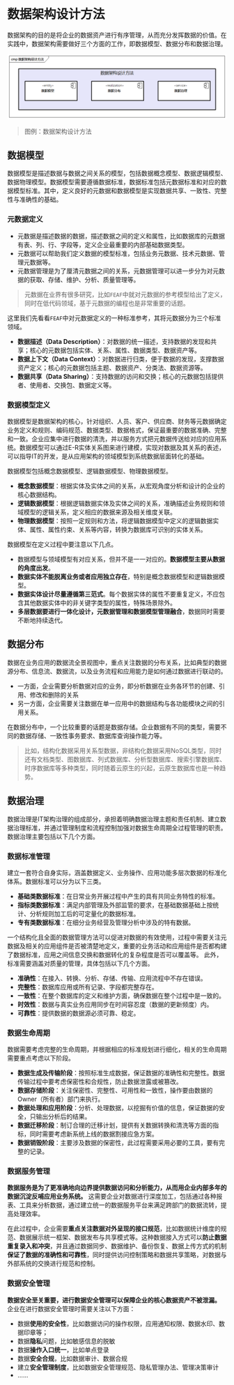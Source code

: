 # 数据架构设计方法

数据架构的目的是将企业的数据资产进行有序管理，从而充分发挥数据的价值。在实践中，数据架构需要做好三个方面的工作，即数据模型、数据分布和数据治理。

![数据架构设计方法](images/数据架构设计方法.png)

> 图例：数据架构设计方法

## 数据模型

数据模型是描述数据与数据之间关系的模型，包括数据概念模型、数据逻辑模型、数据物理模型。数据模型需要遵循数据标准，数据标准包括元数据标准和对应的数据模型标准。其中，定义良好的元数据和数据模型是实现数据共享、一致性、完整性与准确性的基础。

### 元数据定义

- 元数据是描述数据的数据，描述数据之间的定义和属性，比如数据库的元数据有表、列、行、字段等，定义企业最重要的内部基础数据类型。
- 元数据可以帮助我们定义数据的模型标准，包括业务元数据、技术元数据、管理元数据等。
- 元数据管理是为了厘清元数据之间的关系，元数据管理可以进一步分为对元数据的获取、存储、维护、分析、质量管理等。

> 元数据在业界有很多研究，比如`FEAF`中就对元数据的参考模型给出了定义，同时在低代码领域，基于元数据的编程也是非常重要的话题。

这里我们先看看`FEAF`中对元数据定义的一种标准参考，其将元数据分为三个标准领域。

- **数据描述（Data Description）**：对数据的统一描述，支持数据的发现和共享；核心的元数据包括实体、关系、属性、数据类型、数据资产等。
- **数据上下文（Data Context）**：对数据进行归类，便于数据的发现，支撑数据资产定义；核心的元数据包括主题、数据资产、分类法、数据资源等。
- **数据共享（Data Sharing）**：支持数据的访问和交换；核心的元数据包括提供者、使用者、交换包、数据定义等。

### 数据模型定义

数据模型是数据架构的核心，针对组织、人员、客户、供应商、财务等元数据确定业务定义和规则、编码规范、数据类型、数据格式，保证最重要的数据准确、完整和一致。企业应集中进行数据的清洗，并以服务方式把元数据传送给对应的应用系统。数据模型可以通过E-R实体关系图来进行建模，实现对数据及其关系的表述，可以指导IT的开发，是从应用架构的领域模型到系统数据层面转化的基础。

数据模型包括概念数据模型、逻辑数据模型、物理数据模型。

- **概念数据模型**：根据实体及实体之间的关系，从宏观角度分析和设计的企业的核心数据结构。
- **逻辑数据模型**：根据逻辑数据实体及实体之间的关系，准确描述业务规则和领域模型的逻辑关系，定义相应的数据来源及相关维度关联。
- **物理数据模型**：按照一定规则和方法，将逻辑数据模型中定义的逻辑数据实体、属性、属性约束、关系等内容，转换为数据库可识别的实体关系。

数据模型在定义过程中要注意以下几点。

- 数据模型与领域模型有对应关系，但并不是一一对应的。**数据模型主要从数据的角度出发**。
- **数据实体不能脱离业务或者应用独立存在**，特别是概念数据模型和逻辑数据模型。
- **数据实体设计尽量遵循第三范式**。每个数据实体的属性不要重复定义，不应包含其他数据实体中的非关键字类型的属性，特殊场景除外。
- **多层数据要进行一体化设计，元数据管理和数据模型管理融合**，数据同时需要不断地持续迭代。

## 数据分布

数据在业务应用的数据流全景视图中，重点关注数据的分布关系，比如典型的数据源分布、信息流、数据流，以及业务流程和应用能力是如何通过数据进行联动的。

- 一方面，企业需要分析数据对应的业务，即分析数据在业务各环节的创建、引用、修改和删除的关系
- 另一方面，企业需要关注数据在单一应用中的数据结构与各功能模块之间的引用关系。

在数据分布中，一个比较重要的话题是数据存储。企业数据有不同的类型，需要不同的数据存储、一致性事务要求、数据库查询操作能力等。

> 比如，结构化数据采用关系型数据，非结构化数据采用NoSQL类型，同时还有文档类型、图数据库、列式数据库、分析型数据库、搜索引擎数据库、时序数据库等多种类型，同时随着云原生的兴起，云原生数据库也是一种趋势。

## 数据治理

数据治理是IT架构治理的组成部分，承担着明确数据治理主题和责任机制、建立数据治理标准，并通过管理制度和流程控制加强对数据生命周期全过程管理的职责。数据治理主要包括以下几个方面。

### 数据标准管理

建立一套符合自身实际，涵盖数据定义、业务操作、应用功能多层次数据的标准化体系。数据标准可以分为以下三类。

- **基础类数据标准**：在日常业务开展过程中产生的具有共同业务特性的标准。
- **指标类数据标准**：满足内部管理及外部监管的要求，在基础数据基础上按统计、分析规则加工后的可定量化的数据标准。
- **专有类数据标准**：在细分业务经营及管理分析中涉及的特有数据。

一个结构化且全面的数据管理方法可以促进对数据的有效使用，过程中需要关注元数据及相关的应用组件是否被清楚地定义，重要的业务活动和应用组件是否都构建了数据标准，应用之间信息交换和数据转化的复杂程度是否可以覆盖等。
此外，标准需要涵盖对质量的管理，具体包括以下几个方面。

- **准确性**：在接入、转换、分析、存储、传输、应用流程中不存在错误。
- **完整性**：数据库应用或所有记录、字段都完整存在。
- **一致性**：在整个数据库的定义和维护方面，确保数据在整个过程中是一致的。
- **时效性**：数据与真实业务应用同步在时间容忍度（数据的更新频度）内。
- **可靠性**：提供数据的数据源必须可靠、稳定。

### 数据生命周期

数据需要考虑完整的生命周期，并根据相应的标准规划进行细化，相关的生命周期需要重点考虑以下阶段。

- **数据生成及传输阶段**：按照标准生成数据，保证数据的准确性和完整性。数据传输过程中要考虑保密性和合规性，防止数据泄露或被篡改。
- **数据存储阶段**：关注保密性、完整性、可用性和一致性，操作要由数据的Owner（所有者）部门来执行。
- **数据处理和应用阶段**：分析、处理数据，以挖掘有价值的信息，保证数据的安全，只输出分析后的结果。
- **数据迁移阶段**：制订合理的迁移计划，提供有关数据转换和清洗等方面的指标，同时需要考虑新系统上线的数据割接应急方案。
- **数据销毁阶段**：主要涉及数据的保密性，此过程需要采用必要的工具，要有完整的记录。

### 数据服务管理

**数据服务是为了更准确地向边界提供数据访问和分析能力，从而用企业内部多年的数据沉淀反哺应用业务系统。** 这需要企业对数据进行深度加工，包括通过各种报表、工具来分析数据，通过建立统一的数据服务平台来满足跨部门的数据流转，提高处理效率。

在此过程中，企业需要**重点关注数据对外呈现的接口规范**，比如数据统计维度的规范、数据展示统一框架、数据发布与共享模式等。这种数据接入方式可以**防止数据重复录入和冲突**，并且通过数据同步、数据维护、备份恢复、数据上传方式的机制**保证了数据的准确性和可靠性**，同时提供访问控制策略和数据共享策略，对数据与外部系统的交换进行规范和控制。

### 数据安全管理

**数据安全至关重要，进行数据安全管理可以保障企业的核心数据资产不被泄漏。** 企业在进行数据安全管理时需要关注以下方面：

- 数据**使用的安全性**，比如数据访问的操作权限，应用通知权限、数据水印、数据印章等；
- 数据**隐私**问题，比如敏感信息的脱敏
- 数据**操作入口统一**，比如单点登录
- 数据**安全合规**，比如数据审计、数据合规
- 建立**安全管理制度**，比如数据安全管理规范、隐私管理办法、管理决策审计
- ......
